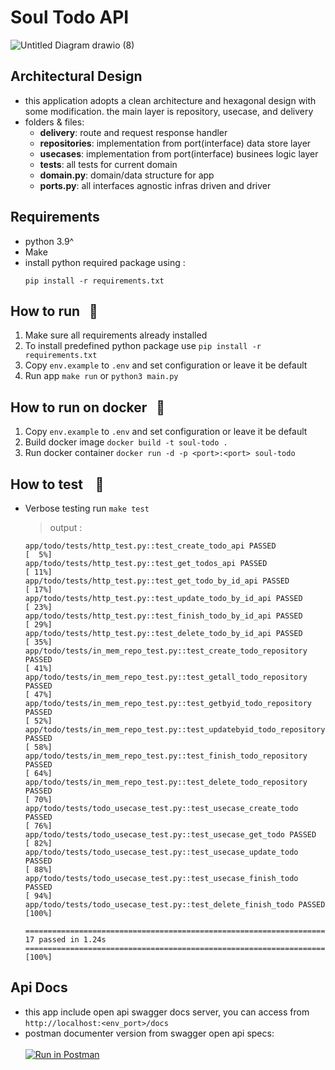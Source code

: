 
# Soul Todo API

![Untitled Diagram drawio (8)](https://user-images.githubusercontent.com/40946917/215370506-340d233c-102b-4611-9c04-6458acb7e1d2.png)

## Architectural Design

  - this application adopts a clean architecture and hexagonal design with some modification. the main layer is repository, usecase, and delivery
  - folders & files:
      - <b>delivery</b>: route and request response handler
      - <b>repositories</b>: implementation from port(interface) data store layer
      - <b>usecases</b>: implementation from port(interface) businees logic layer
      - <b>tests</b>: all tests for current domain
      - <b>domain.py</b>: domain/data structure for app
      - <b>ports.py</b>: all interfaces agnostic infras driven and driver

## Requirements
  - python 3.9^
  - Make
  - install python required package using :
    ```
    pip install -r requirements.txt
    ```

<a name="3"></a>
## How to run &nbsp;&nbsp;🔨
  1. Make sure all requirements already installed
  2. To install predefined python package use `pip install -r requirements.txt`
  3. Copy `env.example` to `.env` and set configuration or leave it be default
  4. Run app `make run` or `python3 main.py` 

## How to run on docker &nbsp;&nbsp;🔨
  1. Copy `env.example` to `.env` and set configuration or leave it be default
  2. Build docker image `docker build -t soul-todo .`
  3. Run docker container `docker run -d -p <port>:<port> soul-todo` 

<a name="4"></a>
## How to test &nbsp;&nbsp; 🧪
  - Verbose testing run `make test`
      > output :

        app/todo/tests/http_test.py::test_create_todo_api PASSED                                                                                                             [  5%]
        app/todo/tests/http_test.py::test_get_todos_api PASSED                                                                                                               [ 11%]
        app/todo/tests/http_test.py::test_get_todo_by_id_api PASSED                                                                                                          [ 17%]
        app/todo/tests/http_test.py::test_update_todo_by_id_api PASSED                                                                                                       [ 23%]
        app/todo/tests/http_test.py::test_finish_todo_by_id_api PASSED                                                                                                       [ 29%]
        app/todo/tests/http_test.py::test_delete_todo_by_id_api PASSED                                                                                                       [ 35%]
        app/todo/tests/in_mem_repo_test.py::test_create_todo_repository PASSED                                                                                               [ 41%]
        app/todo/tests/in_mem_repo_test.py::test_getall_todo_repository PASSED                                                                                               [ 47%]
        app/todo/tests/in_mem_repo_test.py::test_getbyid_todo_repository PASSED                                                                                              [ 52%]
        app/todo/tests/in_mem_repo_test.py::test_updatebyid_todo_repository PASSED                                                                                           [ 58%]
        app/todo/tests/in_mem_repo_test.py::test_finish_todo_repository PASSED                                                                                               [ 64%]
        app/todo/tests/in_mem_repo_test.py::test_delete_todo_repository PASSED                                                                                               [ 70%]
        app/todo/tests/todo_usecase_test.py::test_usecase_create_todo PASSED                                                                                                 [ 76%]
        app/todo/tests/todo_usecase_test.py::test_usecase_get_todo PASSED                                                                                                    [ 82%]
        app/todo/tests/todo_usecase_test.py::test_usecase_update_todo PASSED                                                                                                 [ 88%]
        app/todo/tests/todo_usecase_test.py::test_usecase_finish_todo PASSED                                                                                                 [ 94%]
        app/todo/tests/todo_usecase_test.py::test_delete_finish_todo PASSED                                                                                                  [100%]
        
        ============================================================================ 17 passed in 1.24s ============================================================================                                    [100%]


## Api Docs

- this app include open api swagger docs server, you can access from `http://localhost:<env_port>/docs`
- postman documenter version from swagger open api specs:
    <br><br>
    [![Run in Postman](https://run.pstmn.io/button.svg)](https://app.getpostman.com/run-collection/24530299-5b8bb710-839c-40af-9dd3-8eb6521ac677?action=collection%2Ffork&collection-url=entityId%3D24530299-5b8bb710-839c-40af-9dd3-8eb6521ac677%26entityType%3Dcollection%26workspaceId%3D554dcc4f-cf17-4e8a-bdb2-bcda713286cf)
        






